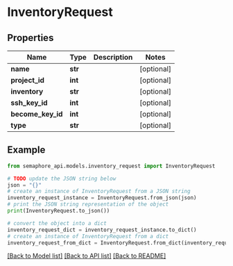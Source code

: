 # InventoryRequest


## Properties

Name | Type | Description | Notes
------------ | ------------- | ------------- | -------------
**name** | **str** |  | [optional] 
**project_id** | **int** |  | [optional] 
**inventory** | **str** |  | [optional] 
**ssh_key_id** | **int** |  | [optional] 
**become_key_id** | **int** |  | [optional] 
**type** | **str** |  | [optional] 

## Example

```python
from semaphore_api.models.inventory_request import InventoryRequest

# TODO update the JSON string below
json = "{}"
# create an instance of InventoryRequest from a JSON string
inventory_request_instance = InventoryRequest.from_json(json)
# print the JSON string representation of the object
print(InventoryRequest.to_json())

# convert the object into a dict
inventory_request_dict = inventory_request_instance.to_dict()
# create an instance of InventoryRequest from a dict
inventory_request_from_dict = InventoryRequest.from_dict(inventory_request_dict)
```
[[Back to Model list]](../README.md#documentation-for-models) [[Back to API list]](../README.md#documentation-for-api-endpoints) [[Back to README]](../README.md)


